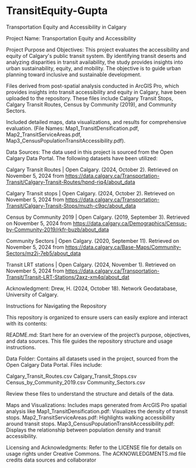 # TransitEquity-Gupta
 Transportation Equity and Accessibility in Calgary

Project Name: Transportation Equity and Accessibility

Project Purpose and Objectives:
This project evaluates the accessibility and equity of Calgary's public transit system. By identifying transit deserts and analyzing disparities in transit availability, the study provides insights into urban sustainability, equity, and mobility. The objective is to guide urban planning toward inclusive and sustainable development.

Files derived from post-spatial analysis conducted in ArcGIS Pro, which provides insights into transit accessibility and equity in Calgary, have been uploaded to the repository. These files include Calgary Transit Stops, Calgary Transit Routes, Census by Community (2019), and Community Sectors.

Included detailed maps, data visualizations, and results for comprehensive evaluation. (File Names: Map1_TransitDensification.pdf, Map2_TransitServiceAreas.pdf, Map3_CensusPopulationTransitAccessibility.pdf).

Data Sources: The data used in this project is sourced from the Open Calgary Data Portal. The following datasets have been utilized:

Calgary Transit Routes | Open Calgary. (2024, October 2). Retrieved on November 5, 2024 from https://data.calgary.ca/Transportation-Transit/Calgary-Transit-Routes/hpnd-riq4/about_data

Calgary Transit stops | Open Calgary. (2024, October 2). Retrieved on November 5, 2024 from https://data.calgary.ca/Transportation-Transit/Calgary-Transit-Stops/muzh-c9qc/about_data

Census by Community 2019 | Open Calgary. (2019, September 3). Retrieved on November 5, 2024 from https://data.calgary.ca/Demographics/Census-by-Community-2019/rkfr-buzb/about_data

Community Sectors | Open Calgary. (2020, September 11). Retrieved on November 5, 2024 from https://data.calgary.ca/Base-Maps/Community-Sectors/mz2j-7eb5/about_data

Transit LRT stations | Open Calgary. (2024, November 1). Retrieved on November 5, 2024 from https://data.calgary.ca/Transportation-Transit/Transit-LRT-Stations/2axz-xm4q/about_dat

Acknowledgment: Drew, H. (2024, October 18). Network Geodatabase, University of Calgary.



Instructions for Navigating the Repository

This repository is organized to ensure users can easily explore and interact with its contents:

README.md: Start here for an overview of the project’s purpose, objectives, and data sources. This file guides the repository structure and usage instructions.

Data Folder: Contains all datasets used in the project, sourced from the Open Calgary Data Portal. Files include:

Calgary_Transit_Routes.csv
Calgary_Transit_Stops.csv
Census_by_Community_2019.csv
Community_Sectors.csv

Review these files to understand the structure and details of the data.

Maps and Visualizations: Includes maps generated from ArcGIS Pro spatial analysis like 
Map1_TransitDensification.pdf: Visualizes the density of transit stops.
Map2_TransitServiceAreas.pdf: Highlights walking accessibility around transit stops.
Map3_CensusPopulationTransitAccessibility.pdf: Displays the relationship between population density and transit accessibility.

Licensing and Acknowledgments: Refer to the LICENSE file for details on usage rights under Creative Commons.
The ACKNOWLEDGMENTS.md file credits data sources and collaborator
